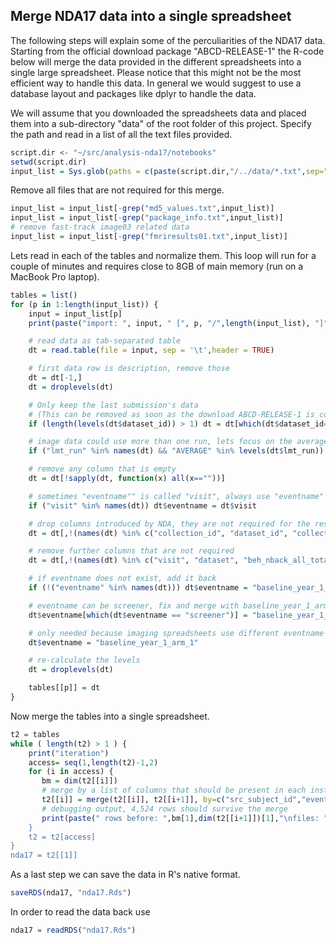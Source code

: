 ## Merge NDA17 data into a single spreadsheet

The following steps will explain some of the perculiarities of the NDA17 data. Starting from the official download package "ABCD-RELEASE-1" the R-code below will merge the data provided in the different spreadsheets into a single large spreadsheet. Please notice that this might not be the most efficient way to handle this data. In general we would suggest to use a database layout and packages like dplyr to handle the data.

We will assume that you downloaded the spreadsheets data and placed them into a sub-directory "data" of the root folder of this project. Specify the path and read in a list of all the text files provided.

```r
script.dir <- "~/src/analysis-nda17/notebooks"
setwd(script.dir)
input_list = Sys.glob(paths = c(paste(script.dir,"/../data/*.txt",sep="")))
```

Remove all files that are not required for this merge.

```r
input_list = input_list[-grep("md5_values.txt",input_list)]
input_list = input_list[-grep("package_info.txt",input_list)]
# remove fast-track image03 related data
input_list = input_list[-grep("fmriresults01.txt",input_list)]
```

Lets read in each of the tables and normalize them. This loop will run for a couple of minutes and requires close to 8GB of main memory (run on a MacBook Pro laptop).

```r
tables = list()
for (p in 1:length(input_list)) {
    input = input_list[p]
    print(paste("import: ", input, " [", p, "/",length(input_list), "]", sep=""))

    # read data as tab-separated table
    dt = read.table(file = input, sep = '\t',header = TRUE)

    # first data row is description, remove those
    dt = dt[-1,]
    dt = droplevels(dt)

    # Only keep the last submission's data
    # (This can be removed as soon as the download ABCD-RELEASE-1 is correct.) 
    if (length(levels(dt$dataset_id)) > 1) dt = dt[which(dt$dataset_id==max(as.integer(levels(dt$dataset_id)))),]

    # image data could use more than one run, lets focus on the average and remove run 1 and run 2
    if ("lmt_run" %in% names(dt) && "AVERAGE" %in% levels(dt$lmt_run)) dt = dt[dt$lmt_run == "AVERAGE",]

    # remove any column that is empty
    dt = dt[!sapply(dt, function(x) all(x==""))]

    # sometimes "eventname"" is called "visit", always use "eventname"
    if ("visit" %in% names(dt)) dt$eventname = dt$visit

    # drop columns introduced by NDA, they are not required for the resulting table
    dt = dt[,!(names(dt) %in% c("collection_id", "dataset_id", "collection_title", "promoted_subjectkey", "site", "week", "subjectkey", "study_cohort_name"))]

    # remove further columns that are not required
    dt = dt[,!(names(dt) %in% c("visit", "dataset", "beh_nback_all_total", "beh_mid_perform_flag", "beh_mid_nruns"))]

    # if eventname does not exist, add it back
    if (!("eventname" %in% names(dt))) dt$eventname = "baseline_year_1_arm_1"

    # eventname can be screener, fix and merge with baseline_year_1_arm_1
    dt$eventname[which(dt$eventname == "screener")] = "baseline_year_1_arm_1"

    # only needed because imaging spreadsheets use different eventname
    dt$eventname = "baseline_year_1_arm_1"

    # re-calculate the levels
    dt = droplevels(dt)

    tables[[p]] = dt
}
```

Now merge the tables into a single spreadsheet.

```r
t2 = tables
while ( length(t2) > 1 ) {
    print("iteration")
    access= seq(1,length(t2)-1,2)
    for (i in access) {
       bm = dim(t2[[i]])
       # merge by a list of columns that should be present in each instrument
       t2[[i]] = merge(t2[[i]], t2[[i+1]], by=c("src_subject_id","eventname","interview_age","interview_date","gender"), all=TRUE)
       # debugging output, 4,524 rows should survive the merge
       print(paste(" rows before: ",bm[1],dim(t2[[i+1]])[1],"\nfiles: ", input_list[i],input_list[i+1],"\n rows after: ",dim(t2[[i]])[1], indices: ",i,i+1," columns: ",bm[2],"+",dim(t2[[i+1]])[2], " = ",dim(t2[[i]])[2]))
    }
    t2 = t2[access]
}
nda17 = t2[[1]]
```

As a last step we can save the data in R's native format.

```r
saveRDS(nda17, "nda17.Rds")
```

In order to read the data back use

```r
nda17 = readRDS("nda17.Rds")
```
